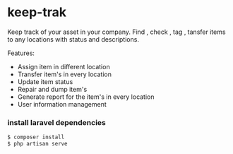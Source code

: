 # keep-trak

Keep track of your asset in your company. Find , check , tag , tansfer items to any locations with status and descriptions.

Features:

-   Assign item in different location
-   Transfer item's in every location
-   Update item status
-   Repair and dump item's
-   Generate report for the item's in every location
-   User information management

### install laravel dependencies

```sh
$ composer install
$ php artisan serve
```
